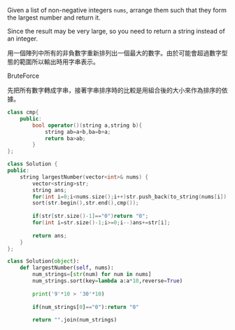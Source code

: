 Given a list of non-negative integers `nums`, arrange them such that they form the largest number and return it.

Since the result may be very large, so you need to return a string instead of an integer.

用一個陣列中所有的非負數字重新排列出一個最大的數字。由於可能會超過數字型態的範圍所以輸出時用字串表示。

BruteForce

先把所有數字轉成字串，接著字串排序時的比較是用組合後的大小來作為排序的依據。

```cpp
class cmp{
    public:
        bool operator()(string a,string b){
            string ab=a+b,ba=b+a;
            return ba>ab;
        }
};

class Solution {
public:
    string largestNumber(vector<int>& nums) {
        vector<string>str;
        string ans;
        for(int i=0;i<nums.size();i++)str.push_back(to_string(nums[i]));
        sort(str.begin(),str.end(),cmp());
        
        if(str[str.size()-1]=="0")return "0";
        for(int i=str.size()-1;i>=0;i--)ans+=str[i];
        
        return ans;
    }
};
```

```python
class Solution(object):
    def largestNumber(self, nums):
        num_strings=[str(num) for num in nums]
        num_strings.sort(key=lambda a:a*10,reverse=True)
        
        print('9'*10 > '30'*10)
        
        if(num_strings[0]=="0"):return "0"
        
        return "".join(num_strings)
```